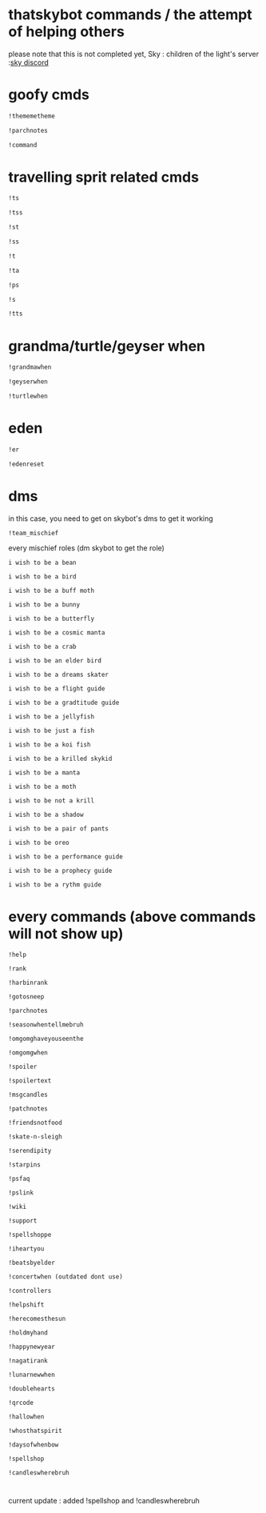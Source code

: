 # thatskybot commands / the attempt of helping others
please note that this is not completed yet, Sky : children of the light's server :[sky discord](https://discord.gg/thatskygame)
# goofy cmds
```bash
!thememetheme
```
```bash
!parchnotes
```
```bash
!command
```
# travelling sprit related cmds

```bash
!ts
```
```bash
!tss
```
```bash
!st
```
```bash
!ss
```
```bash
!t
```
```bash
!ta
```
```bash
!ps
```
```bash
!s
```
```bash
!tts
```
# grandma/turtle/geyser when
```bash
!grandmawhen
```
```bash
!geyserwhen
```
```bash
!turtlewhen
```
# eden 
```bash
!er
``` 
```bash
!edenreset
```
# dms
in this case, you need to get on skybot's dms to get it working
```bash
!team_mischief
```
every mischief roles (dm skybot to get the role)

```
i wish to be a bean
```
```
i wish to be a bird
```
```
i wish to be a buff moth
```
```
i wish to be a bunny
```
```
i wish to be a butterfly
```
```
i wish to be a cosmic manta
```
```
i wish to be a crab 
```
```
i wish to be an elder bird 
```
```
i wish to be a dreams skater
```
```
i wish to be a flight guide
```
```
i wish to be a gradtitude guide
```
```
i wish to be a jellyfish
```
```
i wish to be just a fish
```
```
i wish to be a koi fish
```
```
i wish to be a krilled skykid
```
```
i wish to be a manta
```
```
i wish to be a moth
```
```
i wish to be not a krill
```
```
i wish to be a shadow
```
```
i wish to be a pair of pants
```
```
i wish to be oreo
```
```
i wish to be a performance guide
```
```
i wish to be a prophecy guide
```
```
i wish to be a rythm guide
```

# every commands (above commands will not show up)

```
!help
```
```
!rank
```
```
!harbinrank
```
```
!gotosneep
```
```
!parchnotes
```
```
!seasonwhentellmebruh
```
```
!omgomghaveyouseenthe
```
```
!omgomgwhen
```
```
!spoiler
```
```
!spoilertext
```
```
!msgcandles
```
```
!patchnotes
```
```
!friendsnotfood
```
```
!skate-n-sleigh
```
```
!serendipity
```
```
!starpins
```
```
!psfaq
```
```
!pslink
```
```
!wiki
```
```
!support
```
```
!spellshoppe
```
```
!iheartyou
```
```
!beatsbyelder
```
```
!concertwhen (outdated dont use)
```
```
!controllers
```
```
!helpshift
```
```
!herecomesthesun
```
```
!holdmyhand
```
```
!happynewyear
```
```
!nagatirank
```
```
!lunarnewwhen
```
```
!doublehearts
```
```
!qrcode
```
```
!hallowhen
```
```
!whosthatspirit
```
```
!daysofwhenbow
```
```
!spellshop
```
```
!candleswherebruh
```
# 
current update : added !spellshop and !candleswherebruh
